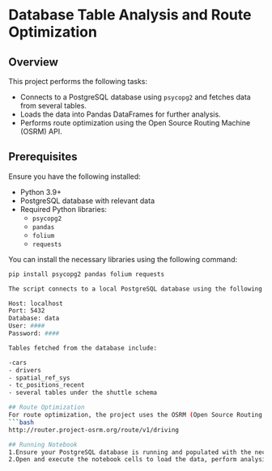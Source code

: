 # Database Table Analysis and Route Optimization

## Overview

This project performs the following tasks:

- Connects to a PostgreSQL database using `psycopg2` and fetches data from several tables.
- Loads the data into Pandas DataFrames for further analysis.
- Performs route optimization using the Open Source Routing Machine (OSRM) API.

## Prerequisites

Ensure you have the following installed:

- Python 3.9+
- PostgreSQL database with relevant data
- Required Python libraries:
  - `psycopg2`
  - `pandas`
  - `folium`
  - `requests`

You can install the necessary libraries using the following command:

```bash
pip install psycopg2 pandas folium requests

The script connects to a local PostgreSQL database using the following connection parameters:

Host: localhost
Port: 5432
Database: data
User: ####
Password: ####

Tables fetched from the database include:

-cars
- drivers
- spatial_ref_sys
- tc_positions_recent
- several tables under the shuttle schema

## Route Optimization
For route optimization, the project uses the OSRM (Open Source Routing Machine) API to calculate optimized routes between a start and end location (latitude/longitude).
```bash
http://router.project-osrm.org/route/v1/driving

## Running Notebook
1.Ensure your PostgreSQL database is running and populated with the necessary tables.
2.Open and execute the notebook cells to load the data, perform analysis, and calculate routes.
